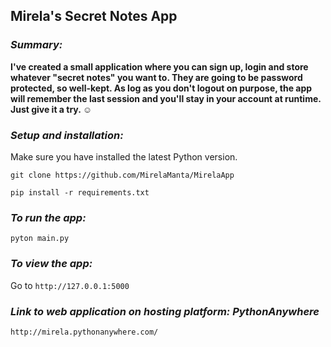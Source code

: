 ## __Mirela's Secret Notes App__ ##

### ___Summary:___ ###  
__I've created a small application where you can sign up, login and store whatever "secret notes" you want to. They are going to be password protected, so well-kept. As log as you don't logout on purpose, the app will remember the last session and you'll stay in your account at runtime. Just give it a try. :relaxed:__

### ___Setup and installation:___ ###
Make sure you have installed the latest Python version. 
```
git clone https://github.com/MirelaManta/MirelaApp
```
```
pip install -r requirements.txt
```
### ___To run the app:___ ###
```
pyton main.py 
```

### ___To view the app:___ ###
Go to 
``` http://127.0.0.1:5000 ```

### ___Link to web application on hosting platform: PythonAnywhere___ ###
```
http://mirela.pythonanywhere.com/
```

